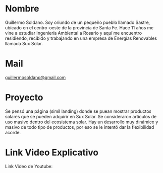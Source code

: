 # Nombre
Guillermo Soldano. Soy oriundo de un pequeño pueblo llamado Sastre, ubicado en el centro-oeste de la provincia de Santa Fe. Hace 11 años me vine a estudiar Ingeniería Ambiental a Rosario y aquí me encuentro residiendo, recibido y trabajando en una empresa de Energías Renovables llamada Sux Solar.
# Mail
guillermosoldano@gmail.com
# Proyecto
Se pensó una página (simil landing) donde se puean mostrar productos solares que se pueden adquirir en Sux Solar.
Se consideraron articulos de uso masivo dentro del ecosistema solar. Hay un desarrollo muy dinámico y masivo de todo tipo de productos, por eso se le intentó dar la flexibilidad acorde.
# Link Video Explicativo
Link Video de Youtube: 
